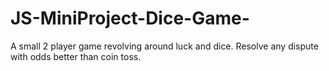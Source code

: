 # JS-MiniProject-Dice-Game-
A small 2 player game revolving around luck and dice. Resolve any dispute with odds better than coin toss.
